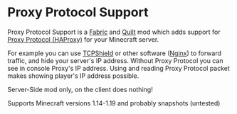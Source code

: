 # Proxy Protocol Support
Proxy Protocol Support is a [Fabric](https://fabricmc.net/) and [Quilt](https://quiltmc.org/) mod which adds support for [Proxy Protocol (HAProxy)](https://www.haproxy.com/blog/haproxy/proxy-protocol/ "Proxy Protocol (HAProxy)") for your Minecraft server.

For example you can use [TCPShield](https://tcpshield.com/ "TCPShield") or other software ([Nginx](https://nginx.org/en/docs/stream/ngx_stream_proxy_module.html#proxy_protocol "Nginx")) to forward traffic, and hide your server's IP address. Without Proxy Protocol you can see in console Proxy's IP address. Using and reading Proxy Protocol packet makes showing player's IP address possible.

Server-Side mod only, on the client does nothing!

Supports Minecraft versions 1.14-1.19 and probably snapshots (untested)
